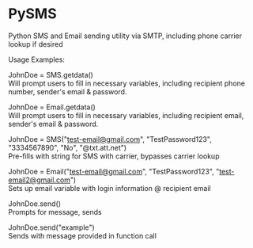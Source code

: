 # PySMS

Python SMS and Email sending utility via SMTP, including phone carrier lookup if desired

Usage Examples:

JohnDoe = SMS.getdata()  
Will prompt users to fill in necessary variables, including recipient phone number, sender's email & password.

JohnDoe = Email.getdata()  
Will prompt users to fill in necessary variables, including recipient email, sender's email & password.

JohnDoe = SMS("test-email@gmail.com", "TestPassword123", "3334567890", "No", "@txt.att.net")<br>
Pre-fills with string for SMS with carrier, bypasses carrier lookup 

JohnDoe = Email("test-email@gmail.com", "TestPassword123", "test-email2@gmail.com")<br>
Sets up email variable with login information @ recipient email

JohnDoe.send()<br>
Prompts for message, sends

JohnDoe.send("example")<br>
Sends with message provided in function call

